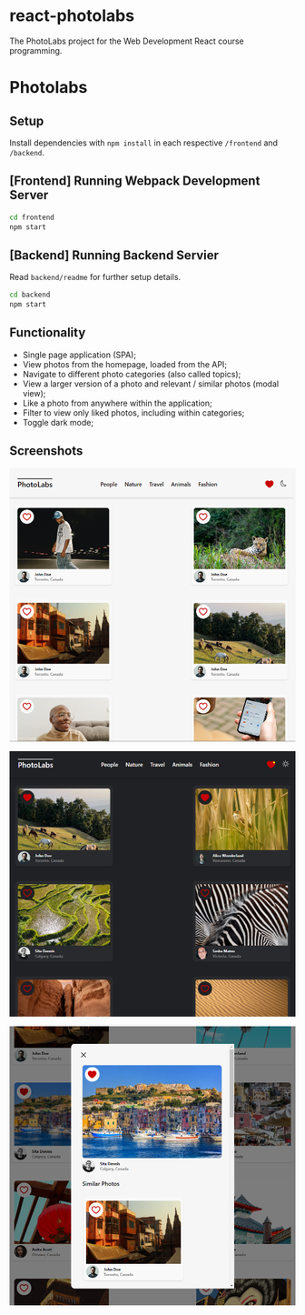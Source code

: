 # react-photolabs
The PhotoLabs project for the Web Development React course programming.

# Photolabs

## Setup

Install dependencies with `npm install` in each respective `/frontend` and `/backend`.

## [Frontend] Running Webpack Development Server

```sh
cd frontend
npm start
```

## [Backend] Running Backend Servier

Read `backend/readme` for further setup details.

```sh
cd backend
npm start
```
## Functionality
 - Single page application (SPA);
 - View photos from the homepage, loaded from the API;
 - Navigate to different photo categories (also called topics);
 - View a larger version of a photo and relevant / similar photos (modal view);
 - Like a photo from anywhere within the application;
 - Filter to view only liked photos, including within categories;
 - Toggle dark mode;

## Screenshots
!["Screenshot 1"](https://github.com/AD202310/photo-labs/blob/main/docs/Screenshot1.png?raw=true) 

!["Screenshot 2"](https://github.com/AD202310/photo-labs/blob/main/docs/Screenshot2.png?raw=true)

!["Screenshot 2"](https://github.com/AD202310/photo-labs/blob/main/docs/Screenshot3.png?raw=true)
